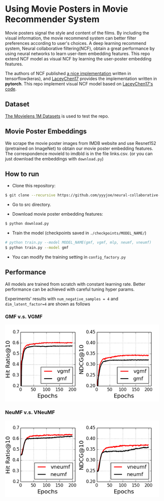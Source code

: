 # Using Movie Posters in Movie Recommender System
Movie posters signal the style and content of the films. By including the visual information, the movie recommend system can better filter preferences according to user's choices. A deep learning recommend system, Neural collaborative filtering(NCF), obtain a great performance by using neural networks to learn user-item embedding features. This repo extend NCF model as visual NCF by learning the user-poster embedding features.

The authors of NCF published [a nice implementation](https://github.com/hexiangnan/neural_collaborative_filtering) written in tensorflow(keras), and [LaceyChen17](https://github.com/LaceyChen17/neural-collaborative-filtering) provides the implementation written in **pytorch**. This repo implement visual NCF model based on [LaceyChen17's code](https://github.com/LaceyChen17/neural-collaborative-filtering).



## Dataset
[The Movielens 1M Datasets](https://grouplens.org/datasets/movielens/1m/) is used to test the repo.

## Movie Poster Embeddings
We scrape the movie poster images from IMDB website and use Resnet152 (pretrained on ImageNet) to obtain our movie poster embedding features. The correspondence movieId to imdbId is in the file links.csv. (or you can just download the embeddings with  `download.py`)

## How to run
- Clone this repository:
```bash
$ git clone --recursive https://github.com/yyyjoe/neural-collaborative-filtering.git
```

- Go to src directory.

- Download movie poster embedding features:
```bash
$ python download.py
```

- Train the model (checkpoints saved in `./checkpoints/MODEL_NAME/`)
```bash
# python train.py --model MODEL_NAME(gmf, vgmf, mlp, neumf, vneumf)
$ python train.py --model gmf
```

- You can modify the training setting in `config_factory.py`

## Performance
All models are trained from scratch with constant learning rate. Better performance can be achieved with careful tuning hyper params.


Experiments' results with `num_negative_samples = 4` and `dim_latent_factor=4`  are shown as follows

### GMF v.s. VGMF
![GMF V.S. VGMF](./res/figure/vgmf_dim4.png )
### NeuMF v.s. VNeuMF
![NeuMF V.S. VNeuMF](./res/figure/vneumf_dim4.png)



